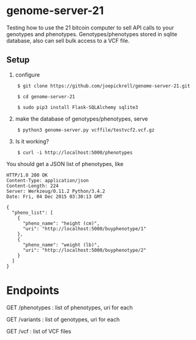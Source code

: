 # genome-server-21

Testing how to use the 21 bitcoin computer to sell API calls to your genotypes and phenotypes. Genotypes/phenotypes stored in sqlite database, also can sell bulk access to a VCF file.

Setup
-----

1. configure

```
	$ git clone https://github.com/joepickrell/genome-server-21.git

	$ cd genome-server-21 

	$ sudo pip3 install Flask-SQLAlchemy sqlite3

```
2. make the database of genotypes/phenotypes, serve
```
	$ python3 genome-server.py vcffile/testvcf2.vcf.gz
```
3. Is it working?
```
	$ curl -i http://localhost:5000/phenotypes
```
You should get a JSON list of phenotypes, like

```
HTTP/1.0 200 OK
Content-Type: application/json
Content-Length: 224
Server: Werkzeug/0.11.2 Python/3.4.2
Date: Fri, 04 Dec 2015 03:30:13 GMT

{
  "pheno_list": [
    {
      "pheno_name": "height (cm)",
      "uri": "http://localhost:5000/buyphenotype/1"
    },
    {
      "pheno_name": "weight (lb)",
      "uri": "http://localhost:5000/buyphenotype/2"
    }
  ]
}
```


# Endpoints

GET /phenotypes : list of phenotypes, uri for each

GET /variants : list of genotypes, uri for each

GET /vcf : list of VCF files

